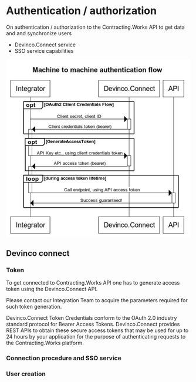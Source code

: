 # Authentication / authorization  

On authentication / authorization to the Contracting.Works API to get data and and synchronize users 

- Devinco.Connect service
- SSO service capabilities



![](Images\M2mAuthFlow.PNG)



## Devinco connect

### Token

To get connected to Contracting.Works API  one has to generate access token using the Devinco.Connect API. 

Please contact our Integration Team to acquire the parameters required for such token generation.

Devinco.Connect Token Credentials conform to the OAuth 2.0 industry standard protocol for Bearer Access Tokens. Devinco.Connect provides REST APIs to obtain these secure access tokens that may be used for up to 24 hours by your application for the purpose of authenticating requests to the Contracting.Works platform.



### Connection procedure and SSO service

### User creation

